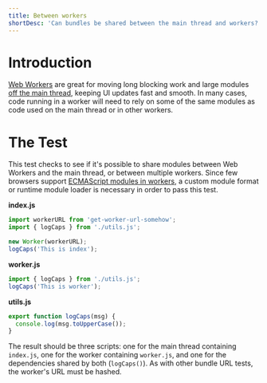 ```yaml
---
title: Between workers
shortDesc: 'Can bundles be shared between the main thread and workers?'
---
```


# Introduction

[Web Workers] are great for moving long blocking work and large modules [off the main thread], keeping UI updates fast and smooth. In many cases, code running in a worker will need to rely on some of the same modules as code used on the main thread or in other workers.

# The Test

This test checks to see if it's possible to share modules between Web Workers and the main thread, or between multiple workers. Since few browsers support [ECMAScript modules in workers][module-workers], a custom module format or runtime module loader is necessary in order to pass this test.

**index.js**

```js
import workerURL from 'get-worker-url-somehow';
import { logCaps } from './utils.js';

new Worker(workerURL);
logCaps('This is index');
```

**worker.js**

```js
import { logCaps } from './utils.js';
logCaps('This is worker');
```

**utils.js**

```js
export function logCaps(msg) {
  console.log(msg.toUpperCase());
}
```

The result should be three scripts: one for the main thread containing `index.js`, one for the worker containing `worker.js`, and one for the dependencies shared by both (`logCaps()`). As with other bundle URL tests, the worker's URL must be hashed.

[web workers]: https://developer.mozilla.org/en-US/docs/Web/API/Web_Workers_API
[off the main thread]: https://web.dev/off-main-thread/
[module-workers]: https://web.dev/module-workers/
